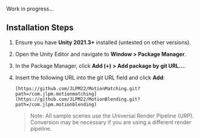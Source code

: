 Work in progress...

## Installation Steps

1. Ensure you have **Unity 2021.3+** installed (untested on other versions).

2. Open the Unity Editor and navigate to **Window > Package Manager**.

3. In the Package Manager, click **Add (+) > Add package by git URL...**.

4. Insert the following URL into the git URL field and click **Add**:
	```
	[https://github.com/JLPM22/MotionMatching.git?path=/com.jlpm.motionmatching](https://github.com/JLPM22/MotionBlending.git?path=/com.jlpm.motionblending)
	```

	> Note: All sample scenes use the Universal Render Pipeline (URP). Conversion may be necessary if you are using a different render pipeline.

